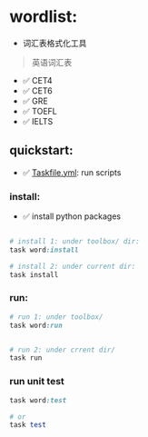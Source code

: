 # wordlist:

- 词汇表格式化工具

> 英语词汇表

- ✅️ CET4
- ✅️ CET6
- ✅️ GRE
- ✅️ TOEFL
- ✅️ IELTS

## quickstart:

- ✅️ [Taskfile.yml](./Taskfile.yml): run scripts

### install:

- ✅️ install python packages

```ruby

# install 1: under toolbox/ dir:
task word:install

# install 2: under current dir:
task install

```

### run:

```ruby
# run 1: under toolbox/
task word:run


# run 2: under crrent dir/
task run

```

### run unit test

```ruby
task word:test

# or
task test

```